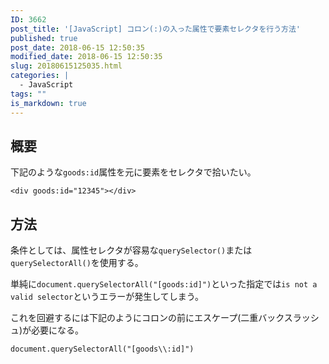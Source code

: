 ```yaml
---
ID: 3662
post_title: '[JavaScript] コロン(:)の入った属性で要素セレクタを行う方法'
published: true
post_date: 2018-06-15 12:50:35
modified_date: 2018-06-15 12:50:35
slug: 20180615125035.html
categories: |
  - JavaScript
tags: ""
is_markdown: true
---
```

## 概要
下記のような`goods:id`属性を元に要素をセレクタで拾いたい。

```language-html
<div goods:id="12345"></div>
```

## 方法

条件としては、属性セレクタが容易な`querySelector()`または`querySelectorAll()`を使用する。

単純に`document.querySelectorAll("[goods:id]")`といった指定では`is not a valid selector`というエラーが発生してしまう。

これを回避するには下記のようにコロンの前にエスケープ(二重バックスラッシュ)が必要になる。

```language-js
document.querySelectorAll("[goods\\:id]")
```